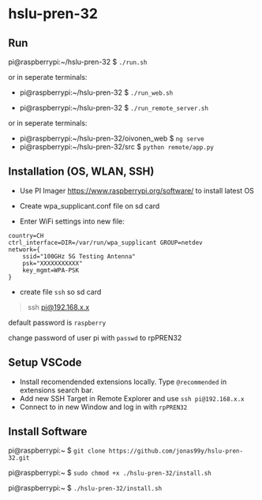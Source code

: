 # hslu-pren-32

## Run
pi@raspberrypi:~/hslu-pren-32 $ `./run.sh`

or in seperate terminals:

- pi@raspberrypi:~/hslu-pren-32 $ `./run_web.sh`

- pi@raspberrypi:~/hslu-pren-32 $ `./run_remote_server.sh`

or in seperate terminals:
- pi@raspberrypi:~/hslu-pren-32/oivonen_web $ `ng serve`
- pi@raspberrypi:~/hslu-pren-32/src $ `python remote/app.py`





## Installation (OS, WLAN, SSH)
- Use PI Imager https://www.raspberrypi.org/software/ to install latest OS

- Create wpa_supplicant.conf file on sd card
 
- Enter WiFi settings into new file:

```
country=CH
ctrl_interface=DIR=/var/run/wpa_supplicant GROUP=netdev
network={
    ssid="100GHz 5G Testing Antenna"
    psk="XXXXXXXXXXX"
    key_mgmt=WPA-PSK
}
```
- create file `ssh` so sd card

>ssh pi@192.168.x.x

default password is `raspberry`

change password of user pi with `passwd` to rpPREN32

## Setup VSCode
- Install recomendended extensions locally. Type `@recommended` in extensions search bar.
- Add new SSH Target in Remote Explorer and use `ssh pi@192.168.x.x`
- Connect to in new Window and log in with `rpPREN32`

## Install Software
 pi@raspberrypi:~ $ `git clone https://github.com/jonas99y/hslu-pren-32.git`

 pi@raspberrypi:~ $ `sudo chmod +x ./hslu-pren-32/install.sh`

 pi@raspberrypi:~ $ `./hslu-pren-32/install.sh`

